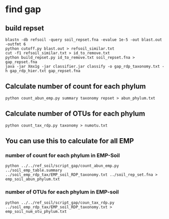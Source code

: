 # find gap

## build repset
```
blastn -db refsoil -query soil_repset.fna -evalue 1e-5 -out blast.out -outfmt 6
python cutoff.py blast.out > refsoil_similar.txt
cut -f1 refsoil_similar.txt > id_to_remove.txt
python build_repset.py id_to_remove.txt soil_repset.fna > gap_repset.fna
java -jar Xmx1g -jar classifier.jar classify -o gap_rdp_taxonomy.txt -h gap_rdp_hier.txt gap_repset.fna
```

## Calculate number of count for each phylum
```
python count_abun_emp.py summary taxonomy repset > abun_phylum.txt
```

## Calculate number of OTUs for each phylum
```
python count_tax_rdp.py taxonomy > numotu.txt
```

## You can use this to calculate for all EMP
### number of count for each phylum in EMP-Soil
```
python ../../ref_soil/script_gap/count_abun_emp.py ../soil_emp_table.summary ../soil_emp_rdp_tax/EMP_soil_RDP_taxonomy.txt ../soil_rep_set.fna > emp_soil_abun_phylum.txt
```
### number of OTUs for each phylum in EMP-soil
```
python ../../ref_soil/script_gap/coun_tax_rdp.py ../soil_emp_rdp_tax/EMP_soil_RDP_taxonomy.txt > emp_soil_num_otu_phylum.txt
```
